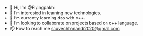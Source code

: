 - 👋 Hi, I’m @Flyingpakhi
- 👀 I’m interested in learning new technologies.
- 🌱 I’m currently learning dsa with c++.
- 💞️ I’m looking to collaborate on projects based on c++ language.
- 📫 How to reach me shuvechhanandi2020@gmail.com

<!---
Flyingpakhi/Flyingpakhi is a ✨ special ✨ repository because its `README.md` (this file) appears on your GitHub profile.
You can click the Preview link to take a look at your changes.
--->
